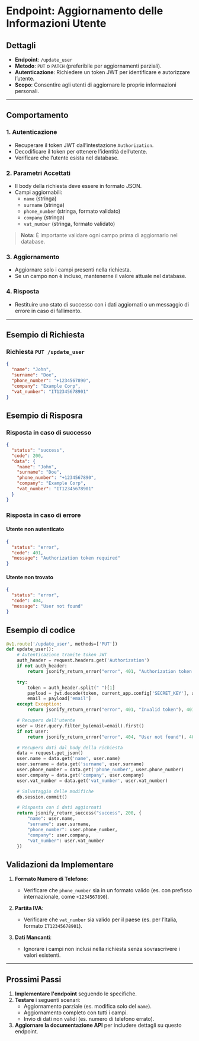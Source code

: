# Endpoint: Aggiornamento delle Informazioni Utente

## Dettagli
- **Endpoint**: `/update_user`
- **Metodo**: `PUT` o `PATCH` (preferibile per aggiornamenti parziali).
- **Autenticazione**: Richiedere un token JWT per identificare e autorizzare l’utente.
- **Scopo**: Consentire agli utenti di aggiornare le proprie informazioni personali.

---

## Comportamento

### 1. Autenticazione
- Recuperare il token JWT dall’intestazione `Authorization`.
- Decodificare il token per ottenere l’identità dell’utente.
- Verificare che l’utente esista nel database.

### 2. Parametri Accettati
- Il body della richiesta deve essere in formato JSON.
- Campi aggiornabili:
  - `name` (stringa)
  - `surname` (stringa)
  - `phone_number` (stringa, formato validato)
  - `company` (stringa)
  - `vat_number` (stringa, formato validato)

> **Nota**: È importante validare ogni campo prima di aggiornarlo nel database.

### 3. Aggiornamento
- Aggiornare solo i campi presenti nella richiesta.
- Se un campo non è incluso, mantenerne il valore attuale nel database.

### 4. Risposta
- Restituire uno stato di successo con i dati aggiornati o un messaggio di errore in caso di fallimento.

---

## Esempio di Richiesta

### Richiesta `PUT /update_user`
```json
{
  "name": "John",
  "surname": "Doe",
  "phone_number": "+1234567890",
  "company": "Example Corp",
  "vat_number": "IT12345678901"
}
```

## Esempio di Risposra
### Risposta in caso di successo
```json
{
  "status": "success",
  "code": 200,
  "data": {
    "name": "John",
    "surname": "Doe",
    "phone_number": "+1234567890",
    "company": "Example Corp",
    "vat_number": "IT12345678901"
  }
}
```

### Risposta in caso di errore

#### Utente non autenticato

```json
{
  "status": "error",
  "code": 401,
  "message": "Authorization token required"
}
```
#### Utente non trovato

```json
{
  "status": "error",
  "code": 404,
  "message": "User not found"
}
````

## Esempio di codice 

```py
@v1.route('/update_user', methods=['PUT'])
def update_user():
    # Autenticazione tramite token JWT
    auth_header = request.headers.get('Authorization')
    if not auth_header:
        return jsonify_return_error("error", 401, "Authorization token required"), 401

    try:
        token = auth_header.split(" ")[1]
        payload = jwt.decode(token, current_app.config['SECRET_KEY'], algorithms=['HS256'])
        email = payload['email']
    except Exception:
        return jsonify_return_error("error", 401, "Invalid token"), 401

    # Recupero dell'utente
    user = User.query.filter_by(email=email).first()
    if not user:
        return jsonify_return_error("error", 404, "User not found"), 404

    # Recupero dati dal body della richiesta
    data = request.get_json()
    user.name = data.get('name', user.name)
    user.surname = data.get('surname', user.surname)
    user.phone_number = data.get('phone_number', user.phone_number)
    user.company = data.get('company', user.company)
    user.vat_number = data.get('vat_number', user.vat_number)

    # Salvataggio delle modifiche
    db.session.commit()

    # Risposta con i dati aggiornati
    return jsonify_return_success("success", 200, {
        "name": user.name,
        "surname": user.surname,
        "phone_number": user.phone_number,
        "company": user.company,
        "vat_number": user.vat_number
    })
```

## Validazioni da Implementare

1. **Formato Numero di Telefono**:
   - Verificare che `phone_number` sia in un formato valido (es. con prefisso internazionale, come `+1234567890`).

2. **Partita IVA**:
   - Verificare che `vat_number` sia valido per il paese (es. per l’Italia, formato `IT12345678901`).

3. **Dati Mancanti**:
   - Ignorare i campi non inclusi nella richiesta senza sovrascrivere i valori esistenti.

---

## Prossimi Passi

1. **Implementare l'endpoint** seguendo le specifiche.
2. **Testare** i seguenti scenari:
   - Aggiornamento parziale (es. modifica solo del `name`).
   - Aggiornamento completo con tutti i campi.
   - Invio di dati non validi (es. numero di telefono errato).
3. **Aggiornare la documentazione API** per includere dettagli su questo endpoint.
